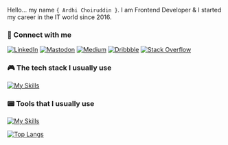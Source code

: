 

Hello... my name `{ Ardhi Choiruddin }`. I am Frontend Developer & I started my career in the IT world since 2016.

### &#128301; Connect with me
[![LinkedIn](https://img.shields.io/badge/linkedin-%230077B5.svg?style=for-the-badge&logo=linkedin&logoColor=white)](https://www.linkedin.com/in/ardhi-choiruddin/) [![Mastodon](https://img.shields.io/badge/-MASTODON-%232B90D9?style=for-the-badge&logo=mastodon&logoColor=white)](https://me.dm/@ardhicho) [![Medium](https://img.shields.io/badge/Medium-12100E?style=for-the-badge&logo=medium&logoColor=white)](https://ardhicho.medium.com/) [![Dribbble](https://img.shields.io/badge/Dribbble-EA4C89?style=for-the-badge&logo=dribbble&logoColor=white)]() [![Stack Overflow](https://img.shields.io/badge/-Stackoverflow-FE7A16?style=for-the-badge&logo=stack-overflow&logoColor=white)](https://stackoverflow.com/users/9595691/ardhi-cho)

### &#127918; The tech stack I usually use
[![My Skills](https://skillicons.dev/icons?i=js,react,prisma,nodejs,nextjs,sass,firebase,tailwind,ts,redux,materialui&perline=10)](https://dribbble.com/ardhichoiruddin)

### &#128223; Tools that I usually use
[![My Skills](https://skillicons.dev/icons?i=vscode,gitlab,github,git,figma,codepen,docker,vercel,netlify,nginx,jest&perline=10)]()

[![Top Langs](https://github-readme-stats.vercel.app/api/top-langs/?username=ardhichoiruddin&hide_progress=true)](https://github.com/ardhichoiruddin/github-readme-stats)

